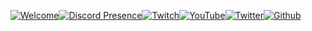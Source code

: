 [![Welcome](https://i.imgur.com/hAr807k.png)]()[![Discord Presence](https://internals.hexality.fun/api/422274807732633604?animated=true&theme=light&borderRadius=0&showNothing=false&bg=ffffff&type=vertical&hideDiscrim=true&hideBadges=true&hideStatus=true)](https://discord.gg/CKNAftY)[![Twitch](https://i.imgur.com/MWBvLAs.png)](https://twitch.tv/hexalitylp)[![YouTube](https://i.imgur.com/r9usCwO.png)](https://youtube.com/hexality)[![Twitter](https://i.imgur.com/I7BvC5P.png)](https://twitter.com/HexalityM)[![Github](https://i.imgur.com/I3qhCkL.png)](https://github.com/hexality)

<!--[![Signature](http://lemmmy.pw/osusig/sig.php?colour=hexffffff&uname=-%20Hexality%20-&removeavmargin&darkheader&onlineindicator=undefined&xpbar&xpbarhex)](https://osu.ppy.sh/users/9363161)-->
